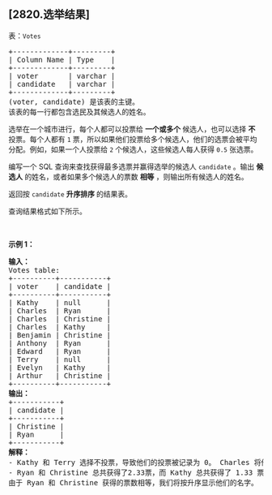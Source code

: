 ## [2820.选举结果]
<p>表：<code><font face="monospace">Votes</font></code></p>

<pre>
+-------------+---------+ 
| Column Name | Type    | 
+-------------+---------+ 
| voter       | varchar | 
| candidate   | varchar |
+-------------+---------+
(voter, candidate) 是该表的主键。
该表的每一行都包含选民及其候选人的姓名。
</pre>

<p>选举在一个城市进行，每个人都可以投票给 <strong>一个或多个</strong> 候选人，也可以选择 <strong>不</strong> 投票。每个人都有 <code>1</code> 票，所以如果他们投票给多个候选人，他们的选票会被平均分配。例如，如果一个人投票给 <code>2</code> 个候选人，这些候选人每人获得&nbsp;<code>0.5</code> 张选票。</p>

<p>编写一个 SQL 查询来查找获得最多选票并赢得选举的候选人&nbsp;<code>candidate</code> 。输出 <strong>候选人</strong> 的姓名，或者如果多个候选人的票数 <strong>相等</strong> ，则输出所有候选人的姓名。</p>

<p>返回按 <code>candidate</code>&nbsp;<strong>升序排序&nbsp;</strong>的结果表。</p>

<p>查询结果格式如下所示。</p>

<p>&nbsp;</p>

<p><strong class="example">示例 1：</strong></p>

<pre>
<strong>输入：</strong> 
Votes table:
+----------+-----------+
| voter    | candidate |
+----------+-----------+
| Kathy    | null      |
| Charles  | Ryan      |
| Charles  | Christine |
| Charles  | Kathy     |
| Benjamin | Christine |
| Anthony  | Ryan      |
| Edward   | Ryan      |
| Terry    | null      |
| Evelyn   | Kathy     |
| Arthur   | Christine |
+----------+-----------+
<b>输出：</b>
+-----------+
| candidate | 
+-----------+
| Christine |  
| Ryan      |  
+-----------+
<b>解释：</b>
- Kathy 和 Terry 选择不投票，导致他们的投票被记录为 0。 Charles 将他的选票分配给了三位候选人，相当于每位候选人得到 0.33 票。另一方面，Benjamin, Arthur, Anthony, Edward, 和 Evely 各自把票投给了一位候选人。
- Ryan 和 Christine 总共获得了2.33票，而 Kathy 总共获得了 1.33 票。
由于 Ryan 和 Christine 获得的票数相等，我们将按升序显示他们的名字。</pre>
